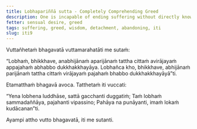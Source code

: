 ```yaml
---
title: Lobhapariññā sutta - Completely Comprehending Greed
description: One is incapable of ending suffering without directly knowing, not completely comprehending greed, without the mind not detaching from it and without abandoning it. One is capable of ending suffering by directly knowing, by fully comprehending greed, with the mind detaching from it, and by abandoning it.
fetter: sensual desire, greed
tags: suffering, greed, wisdom, detachment, abandoning, iti
slug: iti9
---
```


Vuttañhetaṁ bhagavatā vuttamarahatāti me sutaṁ:

“Lobhaṁ, bhikkhave, anabhijānaṁ aparijānaṁ tattha cittaṁ avirājayaṁ appajahaṁ abhabbo dukkhakkhayāya. Lobhañca kho, bhikkhave, abhijānaṁ parijānaṁ tattha cittaṁ virājayaṁ pajahaṁ bhabbo dukkhakkhayāyā”ti.

Etamatthaṁ bhagavā avoca. Tatthetaṁ iti vuccati:

“Yena lobhena luddhāse,
sattā gacchanti duggatiṁ;
Taṁ lobhaṁ sammadaññāya,
pajahanti vipassino;
Pahāya na punāyanti,
imaṁ lokaṁ kudācanan”ti.

Ayampi attho vutto bhagavatā, iti me sutanti.
